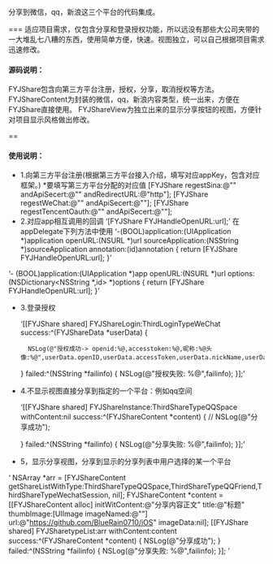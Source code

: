分享到微信，qq，新浪这三个平台的代码集成。

===
适应项目需求，仅包含分享和登录授权功能，所以远没有那些大公司夹带的一大堆乱七八糟的东西，使用简单方便，快速。视图独立，可以自己根据项目需求迅速修改。
#### 源码说明：
FYJShare包含向第三方平台注册，授权，分享，取消授权等方法。
FYJShareContent为封装的微信，qq，新浪内容类型，统一出来，方便在FYJShare直接使用。
FYJShareView为独立出来的显示分享按钮的视图，方便针对项目显示风格做出修改。

==
#### 使用说明：
* 1.向第三方平台注册(根据第三方平台接入介绍，填写对应appKey，包含对应框架。)
*要填写第三方平台分配的对应值
    [FYJShare regestSina:@"" andApiSecert:@"" andRedirectURL:@"http"];
    [FYJShare regestWeChat:@"" andApiSecert:@""];
    [FYJShare regestTencentOauth:@"" andApiSecert:@""];
* 2.对应app相互调用的回调
   ‘[FYJShare FYJHandleOpenURL:url];’
在appDelegate下列方法中使用
‘-(BOOL)application:(UIApplication *)application openURL:(NSURL *)url sourceApplication:(NSString *)sourceApplication annotation:(id)annotation
{
    return [FYJShare FYJHandleOpenURL:url];
}’

‘- (BOOL)application:(UIApplication *)app openURL:(NSURL *)url options:(NSDictionary<NSString *,id> *)options {
    return [FYJShare FYJHandleOpenURL:url];
}’
* 3.登录授权
    
    ‘[[FYJShare shared] FYJShareLogin:ThirdLoginTypeWeChat success:^(FYJShareData *userData) {
        
        NSLog(@"授权成功-> openid:%@,accesstoken:%@,昵称:%@头像:%@",userData.openID,userData.accessToken,userData.nickName,userData.userPic);
        
    } failed:^(NSString *failinfo) {
        NSLog(@"授权失败: %@",failinfo);
    }];’
* 4.不显示视图直接分享到指定的一个平台：例如qq空间
    
    ‘[[FYJShare shared] FYJShareInstance:ThirdShareTypeQQSpace withContent:nil success:^(FYJShareContent *content) {
        //
        NSLog(@"分享成功");
        
    } failed:^(NSString *failinfo) {
        NSLog(@"分享失败: %@",failinfo);
    }];’
* 5，显示分享视图，分享到显示的分享列表中用户选择的某一个平台

‘
NSArray *arr = [FYJShareContent getShareListWithType:ThirdShareTypeQQSpace,ThirdShareTypeQQFriend,ThirdShareTypeWechatSession, nil];
    FYJShareContent *content = [[FYJShareContent alloc] initWitContent:@"分享内容正文" title:@"标题" thumbImage:[UIImage imageNamed:@""] url:@"https://github.com/BlueRain0710/iOS" imageData:nil];
    [[FYJShare shared] FYJSharetypeList:arr withContent:content success:^(FYJShareContent *content) {
        NSLog(@"分享成功");
    } failed:^(NSString *failinfo) {
        NSLog(@"分享失败: %@",failinfo);
    }];
    ’
